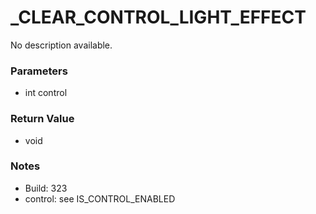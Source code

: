 # _CLEAR_CONTROL_LIGHT_EFFECT

No description available.

### Parameters
* int control

### Return Value
* void

### Notes
* Build: 323
* control: see IS_CONTROL_ENABLED

